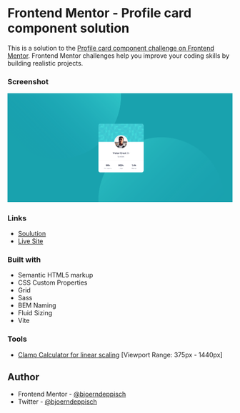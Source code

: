 # Frontend Mentor - Profile card component solution

This is a solution to the [Profile card component challenge on Frontend Mentor](https://www.frontendmentor.io/challenges/profile-card-component-cfArpWshJ). Frontend Mentor challenges help you improve your coding skills by building realistic projects.

### Screenshot

![Screenshot](./info/screenshot-1440.png)

### Links

- [Soulution]()
- [Live Site]()

### Built with

- Semantic HTML5 markup
- CSS Custom Properties
- Grid
- Sass
- BEM Naming
- Fluid Sizing
- Vite

### Tools

- [Clamp Calculator for linear scaling](https://royalfig.github.io/fluid-typography-calculator/) [Viewport Range: 375px - 1440px]

## Author

- Frontend Mentor - [@bjoerndeppisch](https://www.frontendmentor.io/profile/bjoerndeppisch)
- Twitter - [@bjoerndeppisch](https://twitter.com/bjoerndeppisch)
